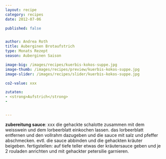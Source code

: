 ```yaml
---
layout: recipe
category: recipes
date: 2012-07-06

published: false


author: Andrea Roth
title: Auberginen Brotaufstrich
type: Monats Rezept
season: Auberginen Saison

image-big: /images/recipes/kuerbis-kokos-suppe.jpg
image-thumb: /images/recipes/preview/kuerbis-kokos-suppe.jpg
image-slider: /images/recipes/slider/kuerbis-kokos-suppe.jpg

co2-value: xxx

zutaten:
- <strong>Aufstrich</strong>
-


---
```




**zubereitung sauce**:
xxx die gehackte schalotte zusammen mit dem weisswein und dem lorbeerblatt einkochen lassen.
das lorbeerblatt entfernen und den vollrahm dazugeben und die sauce mit salz und pfeffer abschmecken. evtl. die sauce abbinden und die gehackten kräuter beigeben.
fertigstellen:
auf tiefe teller etwas der kräutersauce geben und je 2 rouladen anrichten und mit gehackter petersilie garnieren.